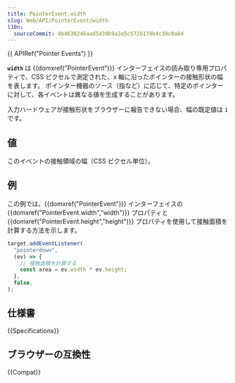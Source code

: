 ```yaml
---
title: PointerEvent.width
slug: Web/API/PointerEvent/width
l10n:
  sourceCommit: 4b4638246aad5d39b9a2e5c572b179b4c39c0a84
---
```


{{ APIRef("Pointer Events") }}

**`width`** は {{domxref("PointerEvent")}} インターフェイスの読み取り専用プロパティで、CSS ピクセルで測定された、x 軸に沿ったポインターの接触形状の幅を表します。 ポインター機器のソース（指など）に応じて、特定のポインターに対して、各イベントは異なる値を生成することがあります。

入力ハードウェアが接触形状をブラウザーに報告できない場合、幅の既定値は `1` です。

## 値

このイベントの接触領域の幅（CSS ピクセル単位）。

## 例

この例では、{{domxref("PointerEvent")}} インターフェイスの {{domxref("PointerEvent.width","width")}} プロパティと {{domxref("PointerEvent.height","height")}} プロパティを使用して接触面積を計算する方法を示します。

```js
target.addEventListener(
  "pointerdown",
  (ev) => {
    // 接触面積を計算する
    const area = ev.width * ev.height;
  },
  false,
);
```

## 仕様書

{{Specifications}}

## ブラウザーの互換性

{{Compat}}
